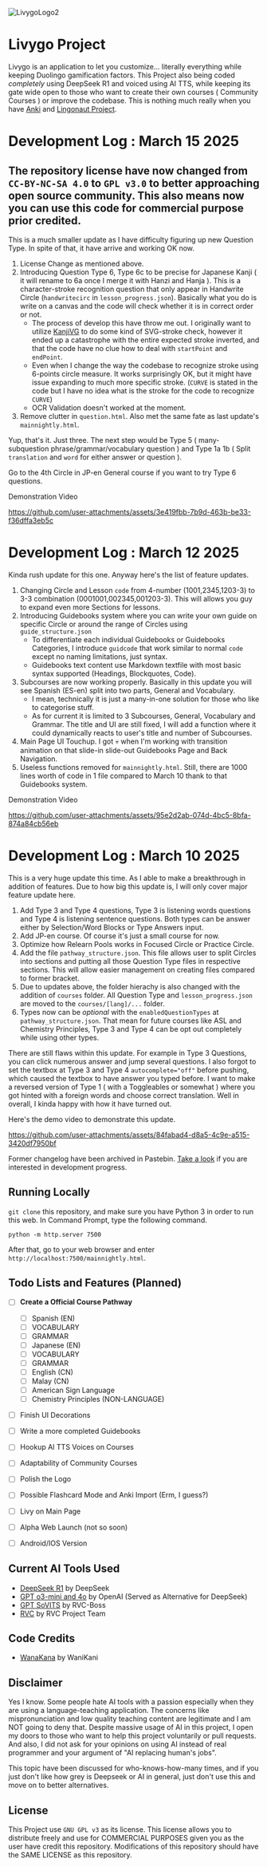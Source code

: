 ![LivygoLogo2](https://github.com/user-attachments/assets/41ab90ca-ad91-43f6-968c-accd3fef7047)

# Livygo Project

Livygo is an application to let you customize... literally everything while keeping Duolingo gamification factors. This Project also being coded *completely* using DeepSeek R1 and voiced using AI TTS, while keeping its gate wide open to those who want to create their own courses ( Community Courses ) or improve the codebase. This is nothing much really when you have [Anki](https://apps.ankiweb.net/) and [Lingonaut Project](https://www.reddit.com/r/Lingonaut/).

# Development Log : March 15 2025

##  The repository license have now changed from `CC-BY-NC-SA 4.0` to `GPL v3.0` to better approaching open source community. This also means now you can use this code for commercial purpose prior credited.

This is a much smaller update as I have difficulty figuring up new Question Type. In spite of that, it have arrive and working OK now.

1. License Change as mentioned above.
2. Introducing Question Type 6, Type 6c to be precise for Japanese Kanji ( it will rename to 6a once I merge it with Hanzi and Hanja ). This is a character-stroke recognition question that only appear in Handwrite Circle (`handwritecirc` in `lesson_progress.json`). Basically what you do is write on a canvas and the code will check whether it is in correct order or not.
   - The process of develop this have throw me out. I originally want to utilize [KanjiVG](https://github.com/KanjiVG/kanjivg) to do some kind of SVG-stroke check, however it ended up a catastrophe with the entire expected stroke inverted, and that the code have no clue how to deal with `startPoint` and `endPoint`.
   - Even when I change the way the codebase to recognize stroke using 6-points circle measure. It works surprisingly OK, but it might have issue expanding to much more specific stroke. (`CURVE` is stated in the code but I have no idea what is the stroke for the code to recognize `CURVE`)
   - OCR Validation doesn't worked at the moment.
3. Remove clutter in `question.html`. Also met the same fate as last update's `mainnightly.html`.

Yup, that's it. Just three. The next step would be Type 5 ( many-subquestion phrase/grammar/vocabulary question ) and Type 1a 1b ( Split `translation` and `word` for either answer or question ).

Go to the 4th Circle in JP-en General course if you want to try Type 6 questions.

Demonstration Video



https://github.com/user-attachments/assets/3e419fbb-7b9d-463b-be33-f36dffa3eb5c




# Development Log : March 12 2025

Kinda rush update for this one. Anyway here's the list of feature updates.

1. Changing Circle and Lesson `code` from 4-number (1001,2345,1203-3) to 3-3 combination (0001001,002345,001203-3). This will allows you guy to expand even more Sections for lessons.
2. Introducing Guidebooks system where you can write your own guide on specific Circle or around the range of Circles using `guide_structure.json`
   - To differentiate each individual Guidebooks or Guidebooks Categories, I introduce `guidcode` that work similar to normal `code` except no naming limitations, just syntax.
   - Guidebooks text content use Markdown textfile with most basic syntax supported (Headings, Blockquotes, Code).
3. Subcourses are now working properly. Basically in this update you will see Spanish (ES-en) split into two parts, General and Vocabulary.
   - I mean, technically it is just a many-in-one solution for those who like to categorise stuff.
   - As for current it is limited to 3 Subcourses, General, Vocabulary and Grammar. The title and UI are still fixed, I will add a function where it could dynamically reacts to user's title and number of Subcourses.
5. Main Page UI Touchup. I got :skull: when I'm working with transition animation on that slide-in slide-out Guidebooks Page and Back Navigation.
6. Useless functions removed for `mainnightly.html`. Still, there are 1000 lines worth of code in 1 file compared to March 10 thank to that Guidebooks system.

Demonstration Video


https://github.com/user-attachments/assets/95e2d2ab-074d-4bc5-8bfa-874a84cb56eb


# Development Log : March 10 2025

This is a very huge update this time. As I able to make a breakthrough in addition of features. Due to how big this update is, I will only cover major feature update here.

1. Add Type 3 and Type 4 questions, Type 3 is listening words questions and Type 4 is listening sentence questions. Both types can be answer either by Selection/Word Blocks or Type Answers input.
2. Add JP-en course. Of course it's just a small course for now.
3. Optimize how Relearn Pools works in Focused Circle or Practice Circle.
4. Add the file `pathway_structure.json`. This file allows user to split Circles into sections and putting all those Question Type files in respective sections. This will allow easier management on creating files compared to former bracket.
5. Due to updates above, the folder hierachy is also changed with the addition of `courses` folder. All Question Type and `lesson_progress.json` are moved to the `courses/[lang]/...` folder.
6. Types now can be *optional* with the `enabledQuestionTypes` at `pathway_structure.json`. That mean for future courses like ASL and Chemistry Principles, Type 3 and Type 4 can be opt out completely while using other types.

There are still flaws within this update. For example in Type 3 Questions, you can click numerous answer and jump several questions. I also forgot to set the textbox at Type 3 and Type 4 `autocomplete="off"` before pushing, which caused the textbox to have answer you typed before. I want to make a reversed version of Type 1 ( with a Toggleables or somewhat ) where you got hinted with a foreign words and choose correct translation. Well in overall, I kinda happy with how it have turned out.

Here's the demo video to demonstrate this update.


https://github.com/user-attachments/assets/84fabad4-d8a5-4c9e-a515-3420df7950bf



Former changelog have been archived in Pastebin. [Take a look](https://pastebin.com/XfFGw8cw) if you are interested in development progress.

## Running Locally

`git clone` this repository, and make sure you have Python 3 in order to run this web. In Command Prompt, type the following command.

```
python -m http.server 7500
```

After that, go to your web browser and enter `http://localhost:7500/mainnightly.html`.

## Todo Lists and Features (Planned)

- [ ] **Create a Official Course Pathway**

  - [ ]  Spanish (EN)
    - [ ] VOCABULARY
    - [ ] GRAMMAR
  - [ ]  Japanese (EN)
    - [ ] VOCABULARY
    - [ ] GRAMMAR 
  - [ ]  English (CN)
  - [ ]  Malay (CN)
  - [ ]  American Sign Language
  - [ ]  Chemistry Principles (NON-LANGUAGE)

- [ ] Finish UI Decorations
- [ ] Write a more completed Guidebooks
- [ ] Hookup AI TTS Voices on Courses
- [ ] Adaptability of Community Courses
- [ ] Polish the Logo
- [ ] Possible Flashcard Mode and Anki Import (Erm, I guess?)
- [ ] Livy on Main Page
- [ ] Alpha Web Launch (not so soon)
- [ ] Android/IOS Version

## Current AI Tools Used

- [DeepSeek R1](https://www.deepseek.com/) by DeepSeek
- [GPT o3-mini and 4o](https://chatgpt.com/) by OpenAI (Served as Alternative for DeepSeek)
- [GPT SoVITS](https://github.com/RVC-Boss/GPT-SoVITS) by RVC-Boss
- [RVC](https://github.com/RVC-Project/Retrieval-based-Voice-Conversion-WebUI) by RVC Project Team

## Code Credits

- [WanaKana](https://github.com/WaniKani/WanaKana) by WaniKani

## Disclaimer 

Yes I know. Some people hate AI tools with a passion especially when they are using a language-teaching application. The concerns like mispronunciation and low quality teaching content are legitimate and I am NOT going to deny that. Despite massive usage of AI in this project, I open my doors to those who want to help this project voluntarily or pull requests. And also, I did not ask for your opinions on using AI instead of real programmer and your argument of "AI replacing human's jobs".

This topic have been discussed for who-knows-how-many times, and if you just don't like how grey is Deepseek or AI in general, just don't use this and move on to better alternatives.

## License

This Project use `GNU GPL v3` as its license. This license allows you to distribute freely and use for COMMERCIAL PURPOSES given you as the user have credit this repository. Modifications of this repository should have the SAME LICENSE as this repository.
